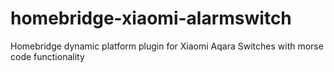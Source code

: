 # homebridge-xiaomi-alarmswitch
Homebridge dynamic platform plugin for Xiaomi Aqara Switches with morse code functionality
